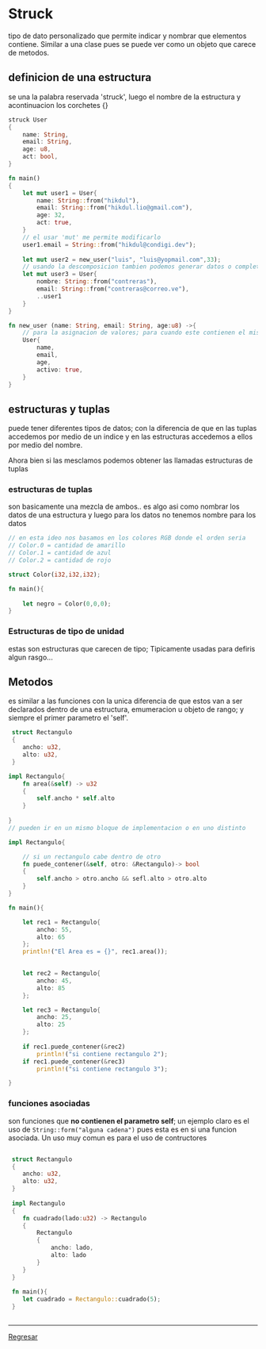 # Struck
 
tipo de dato personalizado que permite indicar y nombrar que elementos contiene. Similar a una clase pues se puede ver como un objeto que carece de metodos.

## definicion de una estructura

se una la palabra reservada 'struck', luego el nombre de la estructura y acontinuacion los corchetes {}

```rust
struck User
{
    name: String,
    email: String,
    age: u8,
    act: bool,
}

fn main()
{
    let mut user1 = User{
        name: String::from("hikdul"),
        email: String::from("hikdul.lio@gmail.com"),
        age: 32,
        act: true,
    }
    // el usar 'mut' me permite modificarlo
    user1.email = String::from("hikdul@condigi.dev");
    
    let mut user2 = new_user("luis", "luis@yopmail.com",33);
    // usando la descomposicion tambien podemos generar datos o completar los datos faltante en base a una estructura previamente creada.
    let mut user3 = User{
        nombre: String::from("contreras"),
        email: String::from("contreras@correo.ve"),
        ..user1
    }
}

fn new_user (name: String, email: String, age:u8) ->{
    // para la asignacion de valores; para cuando este contienen el mismo nombre se puede hacer similor a JS
    User{
        name,
        email,
        age,
        activo: true,
    }
}

```


## estructuras y tuplas

puede tener diferentes tipos de datos; con la diferencia de que en las tuplas accedemos por medio de un indice y en las estructuras accedemos a ellos por medio del nombre.

Ahora bien si las mesclamos podemos obtener las llamadas estructuras de tuplas

### estructuras de tuplas

son basicamente una mezcla de ambos.. es algo asi como nombrar los datos de una estructura y luego para los datos no tenemos nombre para los datos

```rust
// en esta ideo nos basamos en los colores RGB donde el orden seria
// Color.0 = cantidad de amarillo
// Color.1 = cantidad de azul
// Color.2 = cantidad de rojo

struct Color(i32,i32,i32);

fn main(){
    
    let negro = Color(0,0,0);
}

```
### Estructuras de tipo de unidad

estas son estructuras que carecen de tipo; Tipicamente usadas para defiris algun rasgo...

## Metodos

es similar a las funciones con la unica diferencia de que estos van a ser declarados dentro de una estructura, emumeracion u objeto de rango; y siempre el primer parametro el 'self'.

```rust
 struct Rectangulo
 {
    ancho: u32,
    alto: u32,
 }

impl Rectangulo{
    fn area(&self) -> u32
    {
        self.ancho * self.alto
    }
    
}
// pueden ir en un mismo bloque de implementacion o en uno distinto

impl Rectangulo{

    // si un rectangulo cabe dentro de otro
    fn puede_contener(&self, otro: &Rectangulo)-> bool
    {
        self.ancho > otro.ancho && sefl.alto > otro.alto
    }
}

fn main(){

    let rec1 = Rectangulo{
        ancho: 55,
        alto: 65
    };
    println!("El Area es = {}", rec1.area());
    

    let rec2 = Rectangulo{
        ancho: 45,
        alto: 85
    };

    let rec3 = Rectangulo{
        ancho: 25,
        alto: 25
    };
    
    if rec1.puede_contener(&rec2)
        println!("si contiene rectangulo 2");
    if rec1.puede_contener(&rec3)
        println!("si contiene rectangulo 3");

}

```

### funciones asociadas

son funciones que **no contienen el parametro self**; un ejemplo claro es el uso de `String::form("alguna cadena")` pues esta es en si una funcion asociada. Un uso muy comun es para el uso de contructores


```rust

 struct Rectangulo
 {
    ancho: u32,
    alto: u32,
 }
 
 impl Rectangulo
 {
    fn cuadrado(lado:u32) -> Rectangulo
    {
        Rectangulo
        {
            ancho: lado,
            alto: lado
        }
    }   
 }
 
 fn main(){
    let cuadrado = Rectangulo::cuadrado(5);
 }
 
 ```

*****
[Regresar](./Readme.md)